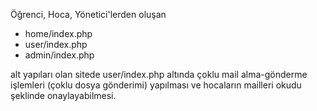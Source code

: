 Öğrenci, Hoca, Yönetici'lerden oluşan

- home/index.php
- user/index.php
- admin/index.php

alt yapıları olan sitede user/index.php altında çoklu mail alma-gönderme işlemleri (çoklu dosya gönderimi) yapılması ve hocaların mailleri okudu şeklinde onaylayabilmesi.
